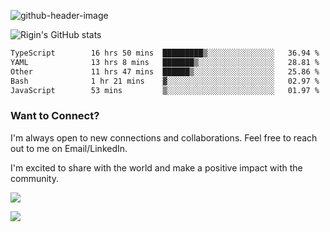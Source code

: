 
![github-header-image](https://github.com/riginoommen/riginoommen/assets/3840244/889cae65-df55-4cda-86cc-bf21bf1f2e96)

![Rigin's GitHub stats](https://github-readme-stats.vercel.app/api?username=riginoommen\&show_icons=true\&show=reviews,discussions_started,discussions_answered,prs_merged,prs_merged_percentage)


<!--START_SECTION:waka-->

```txt
TypeScript        16 hrs 50 mins  █████████▒░░░░░░░░░░░░░░░   36.94 %
YAML              13 hrs 8 mins   ███████▒░░░░░░░░░░░░░░░░░   28.81 %
Other             11 hrs 47 mins  ██████▒░░░░░░░░░░░░░░░░░░   25.86 %
Bash              1 hr 21 mins    ▓░░░░░░░░░░░░░░░░░░░░░░░░   02.97 %
JavaScript        53 mins         ▒░░░░░░░░░░░░░░░░░░░░░░░░   01.97 %
```

<!--END_SECTION:waka-->

### Want to Connect?

I'm always open to new connections and collaborations. Feel free to reach out to me on Email/LinkedIn.

I'm excited to share with the world and make a positive impact with the community.

![](https://komarev.com/ghpvc/?username=riginoommen)

![](https://hit.yhype.me/github/profile?user_id=3840244)

